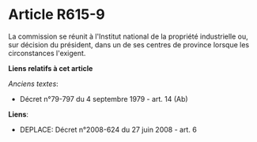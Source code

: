 # Article R615-9

La commission se réunit à l'Institut national de la propriété industrielle ou, sur décision du président, dans un de ses
centres de province lorsque les circonstances l'exigent.

**Liens relatifs à cet article**

_Anciens textes_:

  - Décret n°79-797 du 4 septembre 1979 - art. 14 (Ab)

**Liens**:

  - DEPLACE: Décret n°2008-624 du 27 juin 2008 - art. 6
